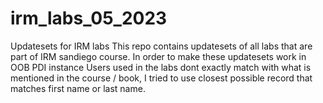 # irm_labs_05_2023
Updatesets for IRM labs
This repo contains updatesets of all labs that are part of IRM sandiego course.
In order to make these updatesets work in OOB PDI instance Users used in the labs dont exactly match with what is mentioned in the course / book, I tried to use closest possible record that matches first name or last name.
